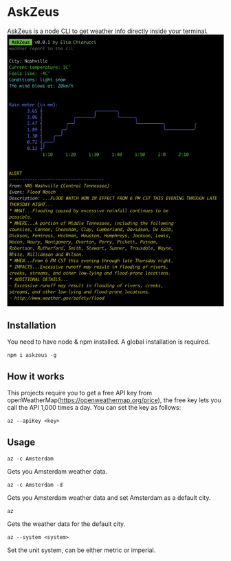# AskZeus
AskZeus is a node CLI to get weather info directly inside your terminal.
![CLI Screenshot](https://github.com/eliachiarucci/askzeus/blob/master/img/main.png?raw=true)

## Installation
You need to have node & npm installed.
A global installation is required.
```
npm i askzeus -g
```

## How it works
This projects require you to get a free API key from openWeatherMap(https://openweathermap.org/price), the free key lets you call the API 1,000 times a day.
You can set the key as follows:
```
az --apiKey <key>
```

## Usage
```
az -c Amsterdam
```
Gets you Amsterdam weather data.

```
az -c Amsterdam -d
```
Gets you Amsterdam weather data and set Amsterdam as a default city.

```
az
```
Gets the weather data for the default city.

```
az --system <system>
```
Set the unit system, can be either metric or imperial.